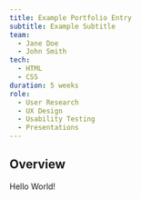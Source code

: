```yaml
---
title: Example Portfolio Entry
subtitle: Example Subtitle
team:
  - Jane Doe
  - John Smith
tech:
  - HTML
  - CSS
duration: 5 weeks
role:
  - User Research
  - UX Design
  - Usability Testing
  - Presentations
---
```

## Overview

Hello World!